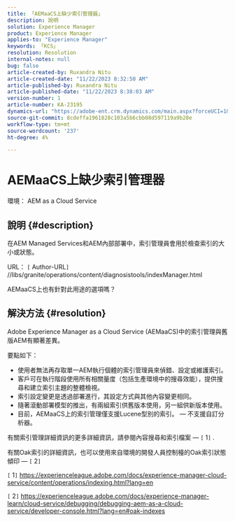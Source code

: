 ```yaml
---
title: 「AEMaaCS上缺少索引管理器」
description: 說明
solution: Experience Manager
product: Experience Manager
applies-to: "Experience Manager"
keywords: 「KCS」
resolution: Resolution
internal-notes: null
bug: false
article-created-by: Ruxandra Nitu
article-created-date: "11/22/2023 8:32:50 AM"
article-published-by: Ruxandra Nitu
article-published-date: "11/22/2023 8:38:03 AM"
version-number: 1
article-number: KA-23195
dynamics-url: "https://adobe-ent.crm.dynamics.com/main.aspx?forceUCI=1&pagetype=entityrecord&etn=knowledgearticle&id=a1e086b3-1189-ee11-8179-6045bd006295"
source-git-commit: 8cdeffa1961828c103a5b6cbb08d597119a9b28e
workflow-type: tm+mt
source-wordcount: '237'
ht-degree: 4%

---
```


# AEMaaCS上缺少索引管理器


環境：
AEM as a Cloud Service

## 說明 {#description}


在AEM Managed Services和AEM內部部署中，索引管理員會用於檢查索引的大小或狀態。

URL：
`[` Author-URL`]` //libs/granite/operations/content/diagnosistools/indexManager.html

AEMaaCS上也有針對此用途的選項嗎？


## 解決方法 {#resolution}


Adobe Experience Manager as a Cloud Service (AEMaaCS)中的索引管理與舊版AEM有顯著差異。

要點如下：

- 使用者無法再存取單一AEM執行個體的索引管理員來偵錯、設定或維護索引。
- 客戶可在執行階段使用所有相關量度（包括生產環境中的搜尋效能），提供搜尋和建立索引主題的整體檢視。
- 索引設定變更是透過部署進行，其設定方式與其他內容變更相同。
- 隨著滾動部署模型的推出，有兩組索引供舊版本使用，另一組供新版本使用。
- 目前，AEMaaCS上的索引管理僅支援Lucene型別的索引。  — 不支援自訂分析器。


有關索引管理詳細資訊的更多詳細資訊，請參閱內容搜尋和索引檔案 —  `[` 1`]` .

有關Oak索引的詳細資訊，也可以使用來自環境的開發人員控制檯的Oak索引狀態傾印 —  `[` 2`]`

`[` 1`]`  https://experienceleague.adobe.com/docs/experience-manager-cloud-service/content/operations/indexing.html?lang=en

`[` 2`]`  https://experienceleague.adobe.com/docs/experience-manager-learn/cloud-service/debugging/debugging-aem-as-a-cloud-service/developer-console.html?lang=en#oak-indexes
